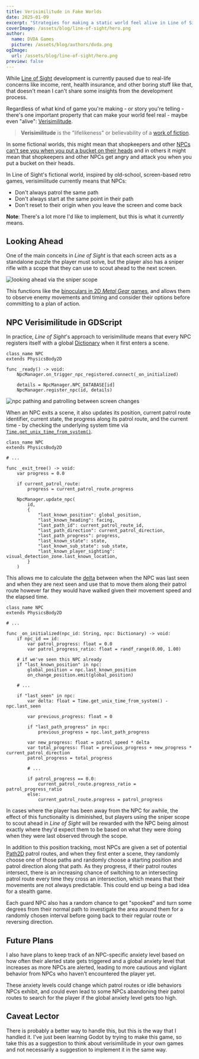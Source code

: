 ```yaml
---
title: Verisimilitude in Fake Worlds
date: 2025-01-09
excerpt: "Strategies for making a static world feel alive in Line of Sight"
coverImage: /assets/blog/line-of-sight/hero.png
author:
  name: DVDA Games
  picture: /assets/blog/authors/dvda.png
ogImage:
  url: /assets/blog/line-of-sight/hero.png
preview: false
---
```

While [Line of Sight](https://dvdagames.com/games/line-of-sight/) development is currently paused due to real-life concerns like income, rent, health insurance, and other boring stuff like that, that doesn't mean I can't share some insights from the development process.

Regardless of what kind of game you're making - or story you're telling - there's one important property that can make your world feel real - maybe even "alive": [Verisimilitude](<https://en.wikipedia.org/wiki/Verisimilitude_(fiction)>).

> **Verisimilitude** is the "lifelikeness" or believability of a [work of fiction](https://en.wikipedia.org/wiki/Fiction "Fiction").

In some fictional worlds, this might mean that shopkeepers and other [NPCs can't see you when you put a bucket on their heads](https://www.escapistmagazine.com/skyrim-bucket-robbery-is-a-testament-to-player-creativity/) and in others it might mean that shopkeepers and other NPCs get angry and attack you when you put a bucket on their heads.

In Line of Sight's fictional world, inspired by old-school, screen-based retro games, verisimilitude currently means that NPCs:

- Don't always patrol the same path
- Don't always start at the same point in their path
- Don't reset to their origin when you leave the screen and come back

**Note**: There's a lot more I'd like to implement, but this is what it _currently_ means.

## Looking Ahead

One of the main conceits in _Line of Sight_ is that each screen acts as a standalone puzzle the player must solve, but the player also has a sniper rifle with a scope that they can use to scout ahead to the next screen.

![looking ahead via the sniper scope](/assets/blog/verisimilitude/line-of-sight_scope.gif)

This functions like the [binoculars in 2D _Metal Gear_ games](https://metalgear.fandom.com/wiki/Binoculars#2D_games), and allows them to observe enemy movements and timing and consider their options before committing to a plan of action.

## NPC Verisimilitude in GDScript

In practice, _Line of Sight_'s approach to verisimilitude means that every NPC registers itself with a global [Dictionary](https://docs.godotengine.org/en/stable/classes/class_dictionary.html) when it first enters a scene.

```gdscript
class_name NPC
extends PhysicsBody2D

func _ready() -> void:
	NpcManager.on_trigger_npc_registered.connect(_on_initialized)

	details = NpcManager.NPC_DATABASE[id]
	NpcManager.register_npc(id, details)
```

![npc pathing and patrolling between screen changes](/assets/blog/verisimilitude/line-of-sight_pathing.gif)

When an NPC exits a scene, it also updates its position, current patrol route identifier, current state, the progress along its patrol route, and the current time - by checking the underlying system time via [`Time.get_unix_time_from_system()`](https://docs.godotengine.org/en/stable/classes/class_time.html#class-time-method-get-unix-time-from-system).

```gdscript
class_name NPC
extends PhysicsBody2D

# ...

func _exit_tree() -> void:
	var progress = 0.0

	if current_patrol_route:
		progress = current_patrol_route.progress

	NpcManager.update_npc(
		id,
		{
			"last_known_position": global_position,
			"last_known_heading": facing,
			"last_path_id": current_patrol_route_id,
			"last_path_direction": current_patrol_direction,
			"last_path_progress": progress,
			"last_known_state": state,
			"last_known_sub_state": sub_state,
			"last_known_player_sighting": visual_detection_zone.last_known_location,
		}
	)
```

This allows me to calculate the [delta](https://en.wikipedia.org/wiki/Delta_timing) between when the NPC was last seen and when they are next seen and use that to move them along their patrol route however far they would have walked given their movement speed and the elapsed time.

```gdscript
class_name NPC
extends PhysicsBody2D

# ...

func _on_initialized(npc_id: String, npc: Dictionary) -> void:
	if npc_id == id:
		var patrol_progress: float = 0.0
		var patrol_progress_ratio: float = randf_range(0.00, 1.00)

	# if we've seen this NPC already
	if "last_known_position" in npc:
		global_position = npc.last_known_position
		on_change_position.emit(global_position)

	# ...

	if "last_seen" in npc:
		var delta: float = Time.get_unix_time_from_system() - npc.last_seen

		var previous_progress: float = 0

		if "last_path_progress" in npc:
			previous_progress = npc.last_path_progress

		var new_progress: float = patrol_speed * delta
		var total_progress: float = previous_progress + new_progress * current_patrol_direction
		patrol_progress = total_progress

		# ...

		if patrol_progress == 0.0:
			current_patrol_route.progress_ratio = patrol_progress_ratio
		else:
			current_patrol_route.progress = patrol_progress
```

In cases where the player has been away from the NPC for awhile, the effect of this functionality is diminished, but players using the sniper scope to scout ahead in _Line of Sight_ will be rewarded with the NPC being almost exactly where they'd expect them to be based on what they were doing when they were last observed through the scope.

In addition to this position tracking, most NPCs are given a set of potential [Path2D](https://docs.godotengine.org/en/stable/classes/class_path2d.html) patrol routes, and when they first enter a scene, they randomly choose one of those paths and randomly choose a starting position and patrol direction along that path. As they progress, if their patrol routes intersect, there is an increasing chance of switching to an intersecting patrol route every time they cross an intersection, which means that their movements are not always predictable. This could end up being a bad idea for a stealth game.

Each guard NPC also has a random chance to get "spooked" and turn some degrees from their normal path to investigate the area around them for a randomly chosen interval before going back to their regular route or reversing direction.

## Future Plans

I also have plans to keep track of an NPC-specific anxiety level based on how often their alerted state gets triggered and a global anxiety level that increases as more NPCs are alerted, leading to more cautious and vigilant behavior from NPCs who haven't encountered the player yet.

These anxiety levels could change which patrol routes or idle behaviors NPCs exhibit, and could even lead to some NPCs abandoning their patrol routes to search for the player if the global anxiety level gets too high.

## Caveat Lector

There is probably a better way to handle this, but this is the way that I handled it. I've just been learning Godot by trying to make this game, so take this as a suggestion to think about verisimilitude in your own games and not necessarily a suggestion to implement it in the same way.